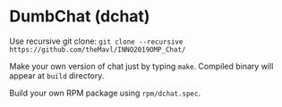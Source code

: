 # DumbChat (dchat)

Use recursive git clone: `git clone --recursive https://github.com/theMavl/INNO2019OMP_Chat/`

Make your own version of chat just by typing `make`. Compiled binary will appear at `build` directory.

Build your own RPM package using `rpm/dchat.spec`.
